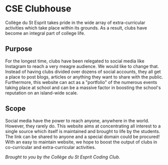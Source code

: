 # CSE Clubhouse
Collège du St Esprit takes pride in the wide array of extra-curricular activities which take place within its grounds. As a result, clubs have become an integral part of college life.

## Purpose
For the longest time, clubs have been relegated to social media like Instagram to reach a very meagre audience. We would like to change that. Instead of having clubs divided over dozens of social accounts, they all get a place to post blogs, articles or anything they want to share with the public.
Furthermore, this website can act as a "portfolio" of the numerous events taking place at school and can be a massive factor in boosting the school's reputation on an island-wide scale.

## Scope
Social media have the power to reach anyone, anywhere in the world. However, they rarely do. This website aims at concentrating all interest to a single source which itself is maintained and brought to life by the students. The link can be shared to anyone and a special domain could be procured! With an easy to maintain website, we hope to boost the output of clubs in co-curricular and extra-curricular activities.


*Brought to you by the Collège du St Esprit Coding Club.*
